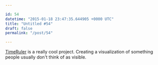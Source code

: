 ```yaml
---

id: 54
datetime: "2015-01-18 23:47:35.644905 +0000 UTC"
title: "Untitled #54"
draft: false
permalink: "/post/54"

---
```


[TimeRuler](http://www.instructables.com/id/TimeRuler/) is a really cool project. Creating a visualization of something people usually don't think of as visible.
